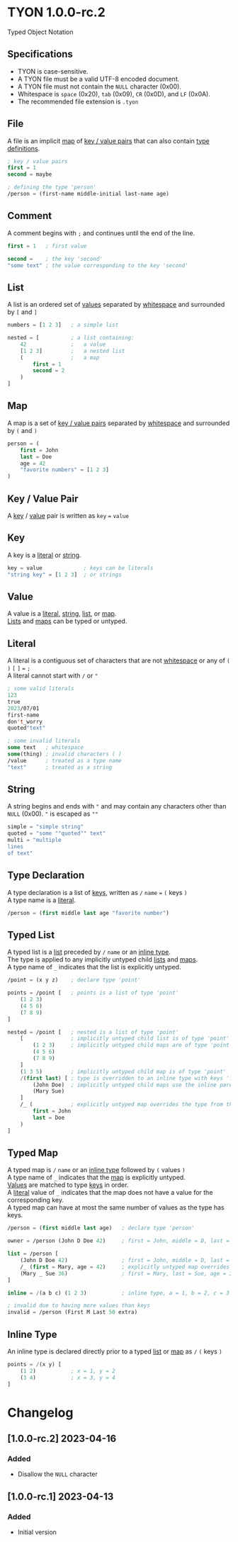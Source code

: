 # TYON 1.0.0-rc.2

Typed Object Notation

## Specifications

* TYON is case-sensitive.
* A TYON file must be a valid UTF-8 encoded document.
* A TYON file must not contain the `NULL` character (0x00).
* Whitespace is `space` (0x20), `tab` (0x09), `CR` (0x0D), and `LF` (0x0A).
* The recommended file extension is `.tyon`

## File

A file is an implicit [map](#map) of [key / value pairs](#key--value-pair) that can also contain [type definitions](#type-definition).

```lisp
; key / value pairs
first = 1
second = maybe

; defining the type 'person'
/person = (first-name middle-initial last-name age)
```

## Comment

A comment begins with `;` and continues until the end of the line.

```lisp
first = 1   ; first value

second =    ; the key 'second'
"some text" ; the value corresponding to the key 'second'
```

## List

A list is an ordered set of [values](#value) separated by [whitespace](#specifications) and surrounded by `[` and `]`

```lisp
numbers = [1 2 3]   ; a simple list

nested = [          ; a list containing:
    42              ;   a value
    [1 2 3]         ;   a nested list
    (               ;   a map
        first = 1
        second = 2
    )
]
```

## Map

A map is a set of [key / value pairs](#key--value-pair) separated by [whitespace](#specifications) and surrounded by `(` and `)`

```lisp
person = (
    first = John
    last = Doe
    age = 42
    "favorite numbers" = [1 2 3]
)
```

## Key / Value Pair

A [key](#key) / [value](#value) pair is written as `key` `=` `value`

## Key

A key is a [literal](#literal) or [string](#string).

```lisp
key = value             ; keys can be literals
"string key" = [1 2 3]  ; or strings
```

## Value

A value is a [literal](#literal), [string](#string), [list](#list), or [map](#map).  
[Lists](#list) and [maps](#map) can be typed or untyped.

## Literal

A literal is a contiguous set of characters that are not [whitespace](#specifications) or any of `(` `)` `[` `]` `=` `;`  
A literal cannot start with `/` or `"`

```lisp
; some valid literals
123
true
2023/07/01
first-name
don't_worry
quoted"text"

; some invalid literals
some text   ; whitespace
some(thing) ; invalid characters ( )
/value      ; treated as a type name
"text"      ; treated as a string
```

## String

A string begins and ends with `"` and may contain any characters other than `NULL` (0x00). `"` is escaped as `""`

```lisp
simple = "simple string"
quoted = "some ""quoted"" text"
multi = "multiple
lines
of text"
```

## Type Declaration

A type declaration is a list of [keys](#key), written as `/` `name` `=` `(` keys `)`  
A type name is a [literal](#literal).

```lisp
/person = (first middle last age "favorite number")
```

## Typed List

A typed list is a [list](#list) preceded by `/` `name` or an [inline type](#inline-type).  
The type is applied to any implicitly untyped child [lists](#list) and [maps](#map).  
A type name of `_` indicates that the list is explicitly untyped.

```lisp
/point = (x y z)    ; declare type 'point'

points = /point [   ; points is a list of type 'point'
    (1 2 3)
    (4 5 6)
    (7 8 9)
]

nested = /point [   ; nested is a list of type 'point'
    [               ; implicitly untyped child list is of type 'point'
        (1 2 3)     ; implicitly untyped child maps are of type 'point'
        (4 5 6)
        (7 8 9)
    ]
    (1 3 5)         ; implicitly untyped child map is of type 'point'
    /(first last) [ ; type is overridden to an inline type with keys 'first' and 'last'
        (John Doe)  ; implicitly untyped child maps use the inline parent type
        (Mary Sue)
    ]
    /_ (            ; explicitly untyped map overrides the type from the parent
        first = John
        last = Doe
    )
]
```

## Typed Map

A typed map is `/` `name` or an [inline type](#inline-type) followed by `(` values `)`  
A type name of `_` indicates that the [map](#map) is explicitly untyped.  
[Values](#value) are matched to type [keys](#key) in order.  
A [literal](#literal) value of `_` indicates that the map does not have a value for the corresponding key.  
A typed map can have at most the same number of values as the type has keys.

```lisp
/person = (first middle last age)   ; declare type 'person'

owner = /person (John D Doe 42)     ; first = John, middle = D, last = Doe, age = 42

list = /person [
    (John D Doe 42)                 ; first = John, middle = D, last = Doe, age = 42
    /_ (first = Mary, age = 42)     ; explicitly untyped map overrides the parent type
    (Mary _ Sue 36)                 ; first = Mary, last = Sue, age = 36
]

inline = /(a b c) (1 2 3)           ; inline type, a = 1, b = 2, c = 3

; invalid due to having more values than keys
invalid = /person (First M Last 50 extra)
```

## Inline Type

An inline type is declared directly prior to a typed [list](#typed-list) or [map](#typed-map) as `/` `(` keys `)`

```lisp
points = /(x y) [
    (1 2)           ; x = 1, y = 2
    (3 4)           ; x = 3, y = 4
]
```

# Changelog

## [1.0.0-rc.2] 2023-04-16

### Added

* Disallow the `NULL` character

## [1.0.0-rc.1] 2023-04-13

### Added

* Initial version
